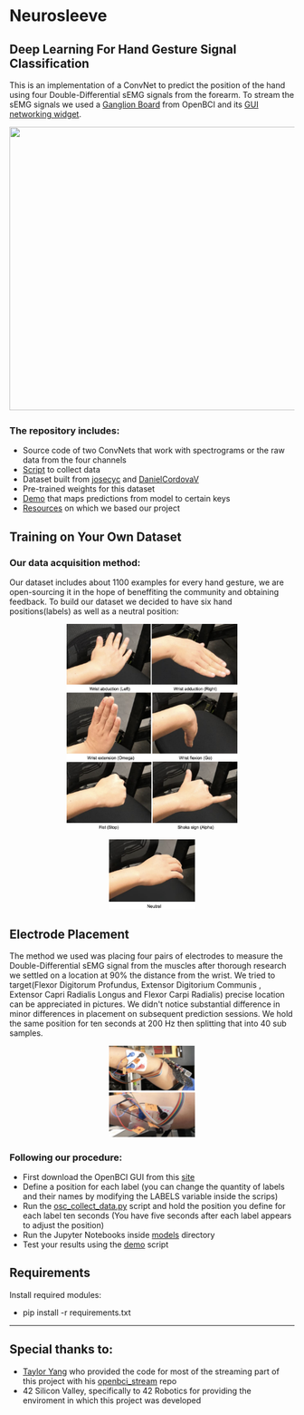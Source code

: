 # Neurosleeve
## Deep Learning For Hand Gesture Signal Classification
This is an implementation of a ConvNet to predict the position of the hand using four Double-Differential sEMG signals from the forearm. To stream the sEMG signals we used a [Ganglion Board](https://shop.openbci.com/collections/frontpage/products/pre-order-ganglion-board?variant=13461804483) from OpenBCI and its [GUI networking widget](https://docs.openbci.com/OpenBCI%20Software/01-OpenBCI_GUI).

<p align="center">
  <img width="800" height="500" src="images/Demo.gif">
</p>

### The repository includes:
* Source code of two ConvNets that work with spectrograms or the raw data from the four channels
* [Script](data/osc_collect_data.py) to collect data
* Dataset built from [josecyc](https://github.com/josecyc) and [DanielCordovaV](https://github.com/DanielCordovaV)
* Pre-trained weights for this dataset
* [Demo](demo/stream.py) that maps predictions from model to certain keys
* [Resources](resources) on which we based our project


## Training on Your Own Dataset

### Our data acquisition method:

Our dataset includes about 1100 examples for every hand gesture, we are open-sourcing it in the hope of beneffiting the community and obtaining feedback. To build our dataset we decided to have six hand positions(labels) as well as a neutral position:

<p align="center">
  <img width="60%" height="60%" src="images/Movements and labels.png">
</p>
<p align="center">
  <img width="30%" height="30%" src="images/Neutral position.png">
</p>

## Electrode Placement

The method we used was placing four pairs of electrodes to measure the Double-Differential sEMG signal from the muscles after thorough research we settled on a location at 90% the distance from the wrist. We tried to target(Flexor Digitorum Profundus, Extensor Digitorium Communis , Extensor Capri Radialis Longus and Flexor Carpi Radialis) precise location can be appreciated in pictures. We didn't notice substantial difference in minor differences in placement on subsequent prediction sessions.
We hold the same position for ten seconds at 200 Hz then splitting that into 40 sub samples.

<p align="center">
  <img width="30%" height="30%" src="images/Electrode position.png">
</p>

### Following our procedure:

* First download the OpenBCI GUI from this [site](https://openbci.com/index.php/downloads)
* Define a position for each label (you can change the quantity of labels and their names by modifying the LABELS variable inside the scrips)
* Run the [osc_collect_data.py](data/osc_collect_data.py) script and hold the position you define for each label ten seconds (You have five seconds after each label appears to adjust the position)
* Run the Jupyter Notebooks inside [models](models) directory
* Test your results using the [demo](demo/stream.py) script


## Requirements

Install required modules:
  * pip install -r requirements.txt
  
<hr>

## Special thanks to:

* [Taylor Yang](https://github.com/rdmcolorz) who provided the code for most of the streaming part of this project with his [openbci_stream](https://github.com/rdmcolorz/openbci_stream) repo
* 42 Silicon Valley, specifically to 42 Robotics for providing the enviroment in which this project was developed
